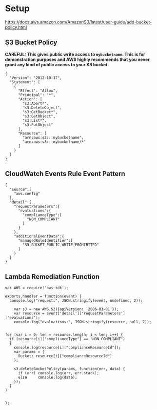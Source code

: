# Setup

https://docs.aws.amazon.com/AmazonS3/latest/user-guide/add-bucket-policy.html


## S3 Bucket Policy

**CAREFUL: This gives public write access to `mybucketname`. This is for demonstration purposes and AWS highly recommends that you never grant any kind of public access to your S3 bucket.**

```
{
  "Version": "2012-10-17",
  "Statement": [
    {
      "Effect": "Allow",
      "Principal": "*",
      "Action": [
        "s3:Abort*",
        "s3:DeleteObject",
        "s3:GetBucket*",
        "s3:GetObject",
        "s3:List*",
        "s3:PutObject"
      ],
      "Resource": [
        "arn:aws:s3:::mybucketname",
        "arn:aws:s3:::mybucketname/*"
      ]
    }
  ]
}
```

## CloudWatch Events Rule Event Pattern

```
{
  "source":[
    "aws.config"
  ],
  "detail":{
    "requestParameters":{
      "evaluations":{
        "complianceType":[
          "NON_COMPLIANT"
        ]
      }
    },
    "additionalEventData":{
      "managedRuleIdentifier":[
        "S3_BUCKET_PUBLIC_WRITE_PROHIBITED"
      ]
    }
  }
}
```

## Lambda Remediation Function

```
var AWS = require('aws-sdk');

exports.handler = function(event) {
  console.log("request:", JSON.stringify(event, undefined, 2));
    
    var s3 = new AWS.S3({apiVersion: '2006-03-01'});
    var resource = event['detail']['requestParameters']['evaluations'];
    console.log("evaluations:", JSON.stringify(resource, null, 2));


for (var i = 0; len = resource.length; i < len; i++) {
  if (resource[i]["complianceType"] == "NON_COMPLIANT")
  {
    console.log(resource[i]["complianceResourceId"]);
    var params = {
      Bucket: resource[i]["complianceResourceId"]
    };

    s3.deleteBucketPolicy(params, function(err, data) {
      if (err) console.log(err, err.stack);
      else     console.log(data); 
    });
  }
}


};
```